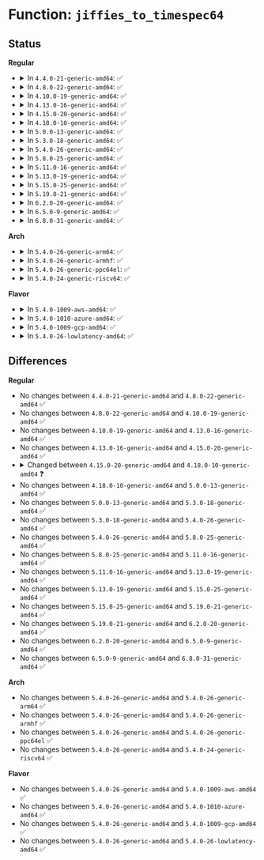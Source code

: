 # Function: <code>jiffies_to_timespec64</code>

## Status
<b>Regular</b>
<ul>
<li>
<details>
<summary>In <code>4.4.0-21-generic-amd64</code>: ✅</summary>

```c
void jiffies_to_timespec64(const long unsigned int jiffies, struct timespec * value)
```

```json
{
  "name": "jiffies_to_timespec64",
  "collision_type": "Unique Global",
  "inline_type": "No",
  "funcs": [
    {
      "addr": 18446744071579807136,
      "name": "jiffies_to_timespec64",
      "external": true,
      "loc": "kernel/time/time.c:575",
      "file": "kernel/time/time.c",
      "inline": "seen, unknown",
      "caller_inline": [],
      "caller_func": [
        "kernel/sched/core.c:SyS_sched_rr_get_interval",
        "kernel/time/itimer.c:set_cpu_itimer",
        "kernel/time/itimer.c:set_cpu_itimer",
        "kernel/time/posix-cpu-timers.c:sample_to_timespec",
        "drivers/ata/libata-transport.c:ata_show_ering"
      ]
    }
  ],
  "symbols": [
    {
      "addr": 18446744071579807136,
      "name": "jiffies_to_timespec64",
      "section": ".text",
      "bind": "STB_GLOBAL",
      "size": 59
    }
  ]
}
```
</details>
</li>
<li>
<details>
<summary>In <code>4.8.0-22-generic-amd64</code>: ✅</summary>

```c
void jiffies_to_timespec64(const long unsigned int jiffies, struct timespec * value)
```

```json
{
  "name": "jiffies_to_timespec64",
  "collision_type": "Unique Global",
  "inline_type": "No",
  "funcs": [
    {
      "addr": 18446744071579834944,
      "name": "jiffies_to_timespec64",
      "external": true,
      "loc": "kernel/time/time.c:582",
      "file": "kernel/time/time.c",
      "inline": "seen, unknown",
      "caller_inline": [],
      "caller_func": [
        "kernel/sched/core.c:SyS_sched_rr_get_interval",
        "kernel/time/itimer.c:set_cpu_itimer",
        "kernel/time/itimer.c:set_cpu_itimer",
        "kernel/time/posix-cpu-timers.c:sample_to_timespec"
      ]
    }
  ],
  "symbols": [
    {
      "addr": 18446744071579834944,
      "name": "jiffies_to_timespec64",
      "section": ".text",
      "bind": "STB_GLOBAL",
      "size": 62
    }
  ]
}
```
</details>
</li>
<li>
<details>
<summary>In <code>4.10.0-19-generic-amd64</code>: ✅</summary>

```c
void jiffies_to_timespec64(const long unsigned int jiffies, struct timespec * value)
```

```json
{
  "name": "jiffies_to_timespec64",
  "collision_type": "Unique Global",
  "inline_type": "No",
  "funcs": [
    {
      "addr": 18446744071579864000,
      "name": "jiffies_to_timespec64",
      "external": true,
      "loc": "kernel/time/time.c:582",
      "file": "kernel/time/time.c",
      "inline": "seen, unknown",
      "caller_inline": [],
      "caller_func": [
        "kernel/sched/core.c:SyS_sched_rr_get_interval",
        "kernel/time/posix-cpu-timers.c:sample_to_timespec",
        "kernel/time/itimer.c:set_cpu_itimer",
        "kernel/time/itimer.c:set_cpu_itimer"
      ]
    }
  ],
  "symbols": [
    {
      "addr": 18446744071579864000,
      "name": "jiffies_to_timespec64",
      "section": ".text",
      "bind": "STB_GLOBAL",
      "size": 62
    }
  ]
}
```
</details>
</li>
<li>
<details>
<summary>In <code>4.13.0-16-generic-amd64</code>: ✅</summary>

```c
void jiffies_to_timespec64(const long unsigned int jiffies, struct timespec * value)
```

```json
{
  "name": "jiffies_to_timespec64",
  "collision_type": "Unique Global",
  "inline_type": "No",
  "funcs": [
    {
      "addr": 18446744071579872224,
      "name": "jiffies_to_timespec64",
      "external": true,
      "loc": "kernel/time/time.c:672",
      "file": "kernel/time/time.c",
      "inline": "seen, unknown",
      "caller_inline": [],
      "caller_func": [
        "kernel/sched/core.c:SyS_sched_rr_get_interval"
      ]
    }
  ],
  "symbols": [
    {
      "addr": 18446744071579872224,
      "name": "jiffies_to_timespec64",
      "section": ".text",
      "bind": "STB_GLOBAL",
      "size": 62
    }
  ]
}
```
</details>
</li>
<li>
<details>
<summary>In <code>4.15.0-20-generic-amd64</code>: ✅</summary>

```c
void jiffies_to_timespec64(const long unsigned int jiffies, struct timespec * value)
```

```json
{
  "name": "jiffies_to_timespec64",
  "collision_type": "Unique Global",
  "inline_type": "No",
  "funcs": [
    {
      "addr": 18446744071579915632,
      "name": "jiffies_to_timespec64",
      "external": true,
      "loc": "kernel/time/time.c:639",
      "file": "kernel/time/time.c",
      "inline": "seen, unknown",
      "caller_inline": [],
      "caller_func": [
        "kernel/sched/core.c:sched_rr_get_interval"
      ]
    }
  ],
  "symbols": [
    {
      "addr": 18446744071579915632,
      "name": "jiffies_to_timespec64",
      "section": ".text",
      "bind": "STB_GLOBAL",
      "size": 62
    }
  ]
}
```
</details>
</li>
<li>
<details>
<summary>In <code>4.18.0-10-generic-amd64</code>: ✅</summary>

```c
void jiffies_to_timespec64(const long unsigned int jiffies, struct timespec64 * value)
```

```json
{
  "name": "jiffies_to_timespec64",
  "collision_type": "Unique Global",
  "inline_type": "No",
  "funcs": [
    {
      "addr": 18446744071579960272,
      "name": "jiffies_to_timespec64",
      "external": true,
      "loc": "kernel/time/time.c:651",
      "file": "kernel/time/time.c",
      "inline": "seen, unknown",
      "caller_inline": [],
      "caller_func": [
        "kernel/sched/core.c:sched_rr_get_interval"
      ]
    }
  ],
  "symbols": [
    {
      "addr": 18446744071579960272,
      "name": "jiffies_to_timespec64",
      "section": ".text",
      "bind": "STB_GLOBAL",
      "size": 62
    }
  ]
}
```
</details>
</li>
<li>
<details>
<summary>In <code>5.0.0-13-generic-amd64</code>: ✅</summary>

```c
void jiffies_to_timespec64(const long unsigned int jiffies, struct timespec64 * value)
```

```json
{
  "name": "jiffies_to_timespec64",
  "collision_type": "Unique Global",
  "inline_type": "No",
  "funcs": [
    {
      "addr": 18446744071580006848,
      "name": "jiffies_to_timespec64",
      "external": true,
      "loc": "kernel/time/time.c:589",
      "file": "kernel/time/time.c",
      "inline": "seen, unknown",
      "caller_inline": [],
      "caller_func": [
        "kernel/sched/core.c:sched_rr_get_interval"
      ]
    }
  ],
  "symbols": [
    {
      "addr": 18446744071580006848,
      "name": "jiffies_to_timespec64",
      "section": ".text",
      "bind": "STB_GLOBAL",
      "size": 62
    }
  ]
}
```
</details>
</li>
<li>
<details>
<summary>In <code>5.3.0-18-generic-amd64</code>: ✅</summary>

```c
void jiffies_to_timespec64(const long unsigned int jiffies, struct timespec64 * value)
```

```json
{
  "name": "jiffies_to_timespec64",
  "collision_type": "Unique Global",
  "inline_type": "No",
  "funcs": [
    {
      "addr": 18446744071580050400,
      "name": "jiffies_to_timespec64",
      "external": true,
      "loc": "kernel/time/time.c:657",
      "file": "kernel/time/time.c",
      "inline": "seen, unknown",
      "caller_inline": [],
      "caller_func": [
        "kernel/sched/core.c:sched_rr_get_interval"
      ]
    }
  ],
  "symbols": [
    {
      "addr": 18446744071580050400,
      "name": "jiffies_to_timespec64",
      "section": ".text",
      "bind": "STB_GLOBAL",
      "size": 62
    }
  ]
}
```
</details>
</li>
<li>
<details>
<summary>In <code>5.4.0-26-generic-amd64</code>: ✅</summary>

```c
void jiffies_to_timespec64(const long unsigned int jiffies, struct timespec64 * value)
```

```json
{
  "name": "jiffies_to_timespec64",
  "collision_type": "Unique Global",
  "inline_type": "No",
  "funcs": [
    {
      "addr": 18446744071580099456,
      "name": "jiffies_to_timespec64",
      "external": true,
      "loc": "kernel/time/time.c:657",
      "file": "kernel/time/time.c",
      "inline": "seen, unknown",
      "caller_inline": [],
      "caller_func": [
        "kernel/sched/core.c:sched_rr_get_interval"
      ]
    }
  ],
  "symbols": [
    {
      "addr": 18446744071580099456,
      "name": "jiffies_to_timespec64",
      "section": ".text",
      "bind": "STB_GLOBAL",
      "size": 62
    }
  ]
}
```
</details>
</li>
<li>
<details>
<summary>In <code>5.8.0-25-generic-amd64</code>: ✅</summary>

```c
void jiffies_to_timespec64(const long unsigned int jiffies, struct timespec64 * value)
```

```json
{
  "name": "jiffies_to_timespec64",
  "collision_type": "Unique Global",
  "inline_type": "No",
  "funcs": [
    {
      "addr": 18446744071580162016,
      "name": "jiffies_to_timespec64",
      "external": true,
      "loc": "kernel/time/time.c:605",
      "file": "kernel/time/time.c",
      "inline": "seen, unknown",
      "caller_inline": [],
      "caller_func": [
        "kernel/sched/core.c:sched_rr_get_interval"
      ]
    }
  ],
  "symbols": [
    {
      "addr": 18446744071580162016,
      "name": "jiffies_to_timespec64",
      "section": ".text",
      "bind": "STB_GLOBAL",
      "size": 62
    }
  ]
}
```
</details>
</li>
<li>
<details>
<summary>In <code>5.11.0-16-generic-amd64</code>: ✅</summary>

```c
void jiffies_to_timespec64(const long unsigned int jiffies, struct timespec64 * value)
```

```json
{
  "name": "jiffies_to_timespec64",
  "collision_type": "Unique Global",
  "inline_type": "No",
  "funcs": [
    {
      "addr": 18446744071580146160,
      "name": "jiffies_to_timespec64",
      "external": true,
      "loc": "kernel/time/time.c:605",
      "file": "kernel/time/time.c",
      "inline": "seen, unknown",
      "caller_inline": [],
      "caller_func": [
        "kernel/sched/core.c:sched_rr_get_interval"
      ]
    }
  ],
  "symbols": [
    {
      "addr": 18446744071580146160,
      "name": "jiffies_to_timespec64",
      "section": ".text",
      "bind": "STB_GLOBAL",
      "size": 62
    }
  ]
}
```
</details>
</li>
<li>
<details>
<summary>In <code>5.13.0-19-generic-amd64</code>: ✅</summary>

```c
void jiffies_to_timespec64(const long unsigned int jiffies, struct timespec64 * value)
```

```json
{
  "name": "jiffies_to_timespec64",
  "collision_type": "Unique Global",
  "inline_type": "No",
  "funcs": [
    {
      "addr": 18446744071580150848,
      "name": "jiffies_to_timespec64",
      "external": true,
      "loc": "kernel/time/time.c:605",
      "file": "kernel/time/time.c",
      "inline": "seen, unknown",
      "caller_inline": [],
      "caller_func": [
        "kernel/sched/core.c:sched_rr_get_interval"
      ]
    }
  ],
  "symbols": [
    {
      "addr": 18446744071580150848,
      "name": "jiffies_to_timespec64",
      "section": ".text",
      "bind": "STB_GLOBAL",
      "size": 62
    }
  ]
}
```
</details>
</li>
<li>
<details>
<summary>In <code>5.15.0-25-generic-amd64</code>: ✅</summary>

```c
void jiffies_to_timespec64(const long unsigned int jiffies, struct timespec64 * value)
```

```json
{
  "name": "jiffies_to_timespec64",
  "collision_type": "Unique Global",
  "inline_type": "No",
  "funcs": [
    {
      "addr": 18446744071580295376,
      "name": "jiffies_to_timespec64",
      "external": true,
      "loc": "kernel/time/time.c:605",
      "file": "kernel/time/time.c",
      "inline": "seen, unknown",
      "caller_inline": [],
      "caller_func": [
        "kernel/sched/core.c:sched_rr_get_interval"
      ]
    }
  ],
  "symbols": [
    {
      "addr": 18446744071580295376,
      "name": "jiffies_to_timespec64",
      "section": ".text",
      "bind": "STB_GLOBAL",
      "size": 62
    }
  ]
}
```
</details>
</li>
<li>
<details>
<summary>In <code>5.19.0-21-generic-amd64</code>: ✅</summary>

```c
void jiffies_to_timespec64(const long unsigned int jiffies, struct timespec64 * value)
```

```json
{
  "name": "jiffies_to_timespec64",
  "collision_type": "Unique Global",
  "inline_type": "No",
  "funcs": [
    {
      "addr": 18446744071580504112,
      "name": "jiffies_to_timespec64",
      "external": true,
      "loc": "kernel/time/time.c:605",
      "file": "kernel/time/time.c",
      "inline": "seen, unknown",
      "caller_inline": [],
      "caller_func": [
        "kernel/sched/core.c:sched_rr_get_interval"
      ]
    }
  ],
  "symbols": [
    {
      "addr": 18446744071580504112,
      "name": "jiffies_to_timespec64",
      "section": ".text",
      "bind": "STB_GLOBAL",
      "size": 73
    }
  ]
}
```
</details>
</li>
<li>
<details>
<summary>In <code>6.2.0-20-generic-amd64</code>: ✅</summary>

```c
void jiffies_to_timespec64(const long unsigned int jiffies, struct timespec64 * value)
```

```json
{
  "name": "jiffies_to_timespec64",
  "collision_type": "Unique Global",
  "inline_type": "No",
  "funcs": [
    {
      "addr": 18446744071580757440,
      "name": "jiffies_to_timespec64",
      "external": true,
      "loc": "kernel/time/time.c:605",
      "file": "kernel/time/time.c",
      "inline": "seen, unknown",
      "caller_inline": [],
      "caller_func": [
        "kernel/sched/core.c:sched_rr_get_interval"
      ]
    }
  ],
  "symbols": [
    {
      "addr": 18446744071580757440,
      "name": "jiffies_to_timespec64",
      "section": ".text",
      "bind": "STB_GLOBAL",
      "size": 73
    }
  ]
}
```
</details>
</li>
<li>
<details>
<summary>In <code>6.5.0-9-generic-amd64</code>: ✅</summary>

```c
void jiffies_to_timespec64(const long unsigned int jiffies, struct timespec64 * value)
```

```json
{
  "name": "jiffies_to_timespec64",
  "collision_type": "Unique Global",
  "inline_type": "No",
  "funcs": [
    {
      "addr": 18446744071580840112,
      "name": "jiffies_to_timespec64",
      "external": true,
      "loc": "kernel/time/time.c:605",
      "file": "kernel/time/time.c",
      "inline": "seen, unknown",
      "caller_inline": [],
      "caller_func": [
        "kernel/sched/core.c:sched_rr_get_interval"
      ]
    }
  ],
  "symbols": [
    {
      "addr": 18446744071580840112,
      "name": "jiffies_to_timespec64",
      "section": ".text",
      "bind": "STB_GLOBAL",
      "size": 73
    }
  ]
}
```
</details>
</li>
<li>
<details>
<summary>In <code>6.8.0-31-generic-amd64</code>: ✅</summary>

```c
void jiffies_to_timespec64(const long unsigned int jiffies, struct timespec64 * value)
```

```json
{
  "name": "jiffies_to_timespec64",
  "collision_type": "Unique Global",
  "inline_type": "No",
  "funcs": [
    {
      "addr": 18446744071580929536,
      "name": "jiffies_to_timespec64",
      "external": true,
      "loc": "kernel/time/time.c:639",
      "file": "kernel/time/time.c",
      "inline": "seen, unknown",
      "caller_inline": [],
      "caller_func": []
    }
  ],
  "symbols": [
    {
      "addr": 18446744071580929536,
      "name": "jiffies_to_timespec64",
      "section": ".text",
      "bind": "STB_GLOBAL",
      "size": 73
    }
  ]
}
```
</details>
</li>
</ul>
<b>Arch</b>
<ul>
<li>
<details>
<summary>In <code>5.4.0-26-generic-arm64</code>: ✅</summary>

```c
void jiffies_to_timespec64(const long unsigned int jiffies, struct timespec64 * value)
```

```json
{
  "name": "jiffies_to_timespec64",
  "collision_type": "Unique Global",
  "inline_type": "No",
  "funcs": [
    {
      "addr": 18446603336491310584,
      "name": "jiffies_to_timespec64",
      "external": true,
      "loc": "kernel/time/time.c:657",
      "file": "kernel/time/time.c",
      "inline": "seen, unknown",
      "caller_inline": [],
      "caller_func": [
        "kernel/sched/core.c:sched_rr_get_interval"
      ]
    }
  ],
  "symbols": [
    {
      "addr": 18446603336491310584,
      "name": "jiffies_to_timespec64",
      "section": ".text",
      "bind": "STB_GLOBAL",
      "size": 100
    }
  ]
}
```
</details>
</li>
<li>
<details>
<summary>In <code>5.4.0-26-generic-armhf</code>: ✅</summary>

```c
void jiffies_to_timespec64(const long unsigned int jiffies, struct timespec64 * value)
```

```json
{
  "name": "jiffies_to_timespec64",
  "collision_type": "Unique Global",
  "inline_type": "No",
  "funcs": [
    {
      "addr": 3225310400,
      "name": "jiffies_to_timespec64",
      "external": true,
      "loc": "kernel/time/time.c:657",
      "file": "kernel/time/time.c",
      "inline": "seen, unknown",
      "caller_inline": [],
      "caller_func": [
        "kernel/sched/core.c:sched_rr_get_interval"
      ]
    }
  ],
  "symbols": [
    {
      "addr": 3225310400,
      "name": "jiffies_to_timespec64",
      "section": ".text",
      "bind": "STB_GLOBAL",
      "size": 136
    }
  ]
}
```
</details>
</li>
<li>
<details>
<summary>In <code>5.4.0-26-generic-ppc64el</code>: ✅</summary>

```c
void jiffies_to_timespec64(const long unsigned int jiffies, struct timespec64 * value)
```

```json
{
  "name": "jiffies_to_timespec64",
  "collision_type": "Unique Global",
  "inline_type": "No",
  "funcs": [
    {
      "addr": 13835058055284236464,
      "name": "jiffies_to_timespec64",
      "external": true,
      "loc": "kernel/time/time.c:657",
      "file": "kernel/time/time.c",
      "inline": "seen, unknown",
      "caller_inline": [],
      "caller_func": [
        "kernel/sched/core.c:sched_rr_get_interval"
      ]
    }
  ],
  "symbols": [
    {
      "addr": 13835058055284236464,
      "name": "jiffies_to_timespec64",
      "section": ".text",
      "bind": "STB_GLOBAL",
      "size": 80
    }
  ]
}
```
</details>
</li>
<li>
<details>
<summary>In <code>5.4.0-24-generic-riscv64</code>: ✅</summary>

```c
void jiffies_to_timespec64(const long unsigned int jiffies, struct timespec64 * value)
```

```json
{
  "name": "jiffies_to_timespec64",
  "collision_type": "Unique Global",
  "inline_type": "No",
  "funcs": [
    {
      "addr": 18446743936271819494,
      "name": "jiffies_to_timespec64",
      "external": true,
      "loc": "kernel/time/time.c:657",
      "file": "kernel/time/time.c",
      "inline": "seen, unknown",
      "caller_inline": [],
      "caller_func": [
        "kernel/sched/core.c:__se_sys_sched_rr_get_interval"
      ]
    }
  ],
  "symbols": [
    {
      "addr": 18446743936271819494,
      "name": "jiffies_to_timespec64",
      "section": ".text",
      "bind": "STB_GLOBAL",
      "size": 74
    }
  ]
}
```
</details>
</li>
</ul>
<b>Flavor</b>
<ul>
<li>
<details>
<summary>In <code>5.4.0-1009-aws-amd64</code>: ✅</summary>

```c
void jiffies_to_timespec64(const long unsigned int jiffies, struct timespec64 * value)
```

```json
{
  "name": "jiffies_to_timespec64",
  "collision_type": "Unique Global",
  "inline_type": "No",
  "funcs": [
    {
      "addr": 18446744071580068656,
      "name": "jiffies_to_timespec64",
      "external": true,
      "loc": "kernel/time/time.c:657",
      "file": "kernel/time/time.c",
      "inline": "seen, unknown",
      "caller_inline": [],
      "caller_func": [
        "kernel/sched/core.c:sched_rr_get_interval"
      ]
    }
  ],
  "symbols": [
    {
      "addr": 18446744071580068656,
      "name": "jiffies_to_timespec64",
      "section": ".text",
      "bind": "STB_GLOBAL",
      "size": 62
    }
  ]
}
```
</details>
</li>
<li>
<details>
<summary>In <code>5.4.0-1010-azure-amd64</code>: ✅</summary>

```c
void jiffies_to_timespec64(const long unsigned int jiffies, struct timespec64 * value)
```

```json
{
  "name": "jiffies_to_timespec64",
  "collision_type": "Unique Global",
  "inline_type": "No",
  "funcs": [
    {
      "addr": 18446744071580013472,
      "name": "jiffies_to_timespec64",
      "external": true,
      "loc": "kernel/time/time.c:657",
      "file": "kernel/time/time.c",
      "inline": "seen, unknown",
      "caller_inline": [],
      "caller_func": [
        "kernel/sched/core.c:sched_rr_get_interval"
      ]
    }
  ],
  "symbols": [
    {
      "addr": 18446744071580013472,
      "name": "jiffies_to_timespec64",
      "section": ".text",
      "bind": "STB_GLOBAL",
      "size": 62
    }
  ]
}
```
</details>
</li>
<li>
<details>
<summary>In <code>5.4.0-1009-gcp-amd64</code>: ✅</summary>

```c
void jiffies_to_timespec64(const long unsigned int jiffies, struct timespec64 * value)
```

```json
{
  "name": "jiffies_to_timespec64",
  "collision_type": "Unique Global",
  "inline_type": "No",
  "funcs": [
    {
      "addr": 18446744071580059728,
      "name": "jiffies_to_timespec64",
      "external": true,
      "loc": "kernel/time/time.c:657",
      "file": "kernel/time/time.c",
      "inline": "seen, unknown",
      "caller_inline": [],
      "caller_func": [
        "kernel/sched/core.c:sched_rr_get_interval"
      ]
    }
  ],
  "symbols": [
    {
      "addr": 18446744071580059728,
      "name": "jiffies_to_timespec64",
      "section": ".text",
      "bind": "STB_GLOBAL",
      "size": 62
    }
  ]
}
```
</details>
</li>
<li>
<details>
<summary>In <code>5.4.0-26-lowlatency-amd64</code>: ✅</summary>

```c
void jiffies_to_timespec64(const long unsigned int jiffies, struct timespec64 * value)
```

```json
{
  "name": "jiffies_to_timespec64",
  "collision_type": "Unique Global",
  "inline_type": "No",
  "funcs": [
    {
      "addr": 18446744071580110544,
      "name": "jiffies_to_timespec64",
      "external": true,
      "loc": "kernel/time/time.c:657",
      "file": "kernel/time/time.c",
      "inline": "seen, unknown",
      "caller_inline": [],
      "caller_func": [
        "kernel/sched/core.c:sched_rr_get_interval"
      ]
    }
  ],
  "symbols": [
    {
      "addr": 18446744071580110544,
      "name": "jiffies_to_timespec64",
      "section": ".text",
      "bind": "STB_GLOBAL",
      "size": 62
    }
  ]
}
```
</details>
</li>
</ul>

## Differences
<b>Regular</b>
<ul>
<li>
No changes between <code>4.4.0-21-generic-amd64</code> and <code>4.8.0-22-generic-amd64</code> ✅
</li>
<li>
No changes between <code>4.8.0-22-generic-amd64</code> and <code>4.10.0-19-generic-amd64</code> ✅
</li>
<li>
No changes between <code>4.10.0-19-generic-amd64</code> and <code>4.13.0-16-generic-amd64</code> ✅
</li>
<li>
No changes between <code>4.13.0-16-generic-amd64</code> and <code>4.15.0-20-generic-amd64</code> ✅
</li>
<li>
<details>
<summary>Changed between <code>4.15.0-20-generic-amd64</code> and <code>4.18.0-10-generic-amd64</code> ❓</summary>
<ul>
<li>
<b>Param type changed. </b>
<code>struct timespec * value</code> ➡️ <code>struct timespec64 * value</code>
</li>
</ul>
</details>
</li>
<li>
No changes between <code>4.18.0-10-generic-amd64</code> and <code>5.0.0-13-generic-amd64</code> ✅
</li>
<li>
No changes between <code>5.0.0-13-generic-amd64</code> and <code>5.3.0-18-generic-amd64</code> ✅
</li>
<li>
No changes between <code>5.3.0-18-generic-amd64</code> and <code>5.4.0-26-generic-amd64</code> ✅
</li>
<li>
No changes between <code>5.4.0-26-generic-amd64</code> and <code>5.8.0-25-generic-amd64</code> ✅
</li>
<li>
No changes between <code>5.8.0-25-generic-amd64</code> and <code>5.11.0-16-generic-amd64</code> ✅
</li>
<li>
No changes between <code>5.11.0-16-generic-amd64</code> and <code>5.13.0-19-generic-amd64</code> ✅
</li>
<li>
No changes between <code>5.13.0-19-generic-amd64</code> and <code>5.15.0-25-generic-amd64</code> ✅
</li>
<li>
No changes between <code>5.15.0-25-generic-amd64</code> and <code>5.19.0-21-generic-amd64</code> ✅
</li>
<li>
No changes between <code>5.19.0-21-generic-amd64</code> and <code>6.2.0-20-generic-amd64</code> ✅
</li>
<li>
No changes between <code>6.2.0-20-generic-amd64</code> and <code>6.5.0-9-generic-amd64</code> ✅
</li>
<li>
No changes between <code>6.5.0-9-generic-amd64</code> and <code>6.8.0-31-generic-amd64</code> ✅
</li>
</ul>
<b>Arch</b>
<ul>
<li>
No changes between <code>5.4.0-26-generic-amd64</code> and <code>5.4.0-26-generic-arm64</code> ✅
</li>
<li>
No changes between <code>5.4.0-26-generic-amd64</code> and <code>5.4.0-26-generic-armhf</code> ✅
</li>
<li>
No changes between <code>5.4.0-26-generic-amd64</code> and <code>5.4.0-26-generic-ppc64el</code> ✅
</li>
<li>
No changes between <code>5.4.0-26-generic-amd64</code> and <code>5.4.0-24-generic-riscv64</code> ✅
</li>
</ul>
<b>Flavor</b>
<ul>
<li>
No changes between <code>5.4.0-26-generic-amd64</code> and <code>5.4.0-1009-aws-amd64</code> ✅
</li>
<li>
No changes between <code>5.4.0-26-generic-amd64</code> and <code>5.4.0-1010-azure-amd64</code> ✅
</li>
<li>
No changes between <code>5.4.0-26-generic-amd64</code> and <code>5.4.0-1009-gcp-amd64</code> ✅
</li>
<li>
No changes between <code>5.4.0-26-generic-amd64</code> and <code>5.4.0-26-lowlatency-amd64</code> ✅
</li>
</ul>
